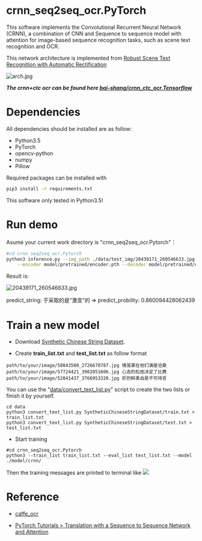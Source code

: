 # crnn_seq2seq_ocr.PyTorch

This software implements the Convolutional Recurrent Neural Network (CRNN), a combination of CNN and Sequence to sequence model with attention for image-based sequence recognition tasks, such as scene text recognition and OCR.  


This network architecture is implemented from [Robust Scene Text Recognition with Automatic Rectification](https://arxiv.org/abs/1603.03915)

![arch.jpg](https://github.com/bai-shang/crnn_seq2seq_ocr.Pytorch/blob/master/data/arch.jpg?raw=true)  


***The crnn+ctc ocr can be found here [bai-shang/crnn_ctc_ocr.Tensorflow](https://github.com/bai-shang/crnn_ctc_ocr.Tensorflow)***


# Dependencies
All dependencies should be installed are as follow:
* Python3.5
* PyTorch
* opencv-python
* numpy
* Pillow

Required packages can be installed with
```bash
pip3 install -r requirements.txt
```

This software only tested in Python3.5!

# Run demo

Asume your current work directory is "crnn_seq2seq_ocr.Pytorch"：  

```bash
#cd crnn_seq2seq_ocr.Pytorch
python3 inference.py --img_path ./data/test_img/20439171_260546633.jpg \
    --encoder model/pretrained/encoder.pth --decoder model/pretrained/decoder.pth
```

Result is:  

![20439171_260546633.jpg](https://github.com/bai-shang/crnn_seq2seq_ocr.Pytorch/blob/master/data/test_img/20439171_260546633.jpg?raw=true)

predict_string: 于采取的是“激变”的 => predict_probility: 0.860094428062439  



# Train a new model

* Download [Synthetic Chinese String Dataset](https://pan.baidu.com/s/1dFda6R3#list/path=%2F).  

* Create **train_list.txt** and **test_list.txt** as follow format
```
path/to/your/image/50843500_2726670787.jpg 情笼罩在他们满是沧桑
path/to/your/image/57724421_3902051606.jpg 心态的松弛决定了比赛
path/to/your/image/52041437_3766953320.jpg 虾的鲜美自是不可待言
```
You can use the "[data/convert_text_list.py](https://github.com/bai-shang/crnn_seq2seq_ocr.PyTorch/blob/master/data/convert_text_list.py)" script to create the two lists or finish it by yourself.
```
cd data
python3 convert_text_list.py SyntheticChineseStringDataset/train.txt > train_list.txt
python3 convert_text_list.py SyntheticChineseStringDataset/test.txt > test_list.txt
```

* Start training
```
#cd crnn_seq2seq_ocr.Pytorch
python3 --train_list train_list.txt --eval_list test_list.txt --model ./model/crnn/ 
``` 
Then the training messages are printed to terminal like
![](https://github.com/bai-shang/crnn_seq2seq_ocr.Pytorch/blob/master/data/start_train.jpg?raw=true)


# Reference
* [caffe_ocr](https://github.com/senlinuc/caffe_ocr)

* [PyTorch Tutorials >  Translation with a Sequence to Sequence Network and Attention](https://pytorch.org/tutorials/intermediate/seq2seq_translation_tutorial.html)



